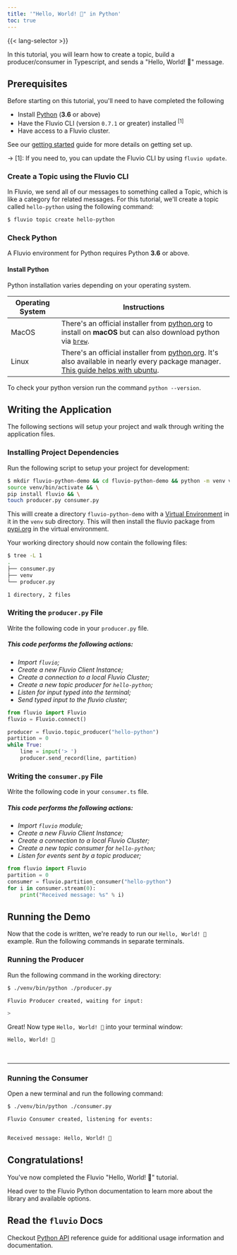 ```yaml
---
title: '"Hello, World! 🎉" in Python'
toc: true
---
```

{{< lang-selector >}}

In this tutorial, you will learn how to create a topic, build a producer/consumer in Typescript, and sends a "Hello, World! 🎉" message.

## Prerequisites

Before starting on this tutorial, you'll need to have completed the following

- Install [Python](#check-python) (**3.6** or above)
- Have the Fluvio CLI (version  `0.7.1` or greater) installed <sup>[1]</sup>
- Have access to a Fluvio cluster.

See our [getting started] guide for more details on getting set up.

[getting started]: /docs/getting-started

-> [1]: If you need to, you can update the Fluvio CLI by using `fluvio update`.

### Create a Topic using the Fluvio CLI

In Fluvio, we send all of our messages to something called a Topic, which
is like a category for related messages. For this tutorial, we'll create
a topic called `hello-python` using the following command:

```bash
$ fluvio topic create hello-python
```

### Check Python

A Fluvio environment for Python requires Python **3.6** or above.

#### Install Python

Python installation varies depending on your operating system.

|   Operating System     |         Instructions           |
|------------------------|--------------------------------|
| MacOS                  | There's an official installer from <a href="https://www.python.org/downloads/mac-osx/" target="_blank">python.org</a> to install on **macOS** but can also download python via [`brew`](https://docs.brew.sh/Homebrew-and-Python).  |
| Linux                  | There's an official installer from <a href="https://www.python.org/downloads/source/" target="_blank">python.org</a>. It's also available in nearly every package manager. [This guide helps with ubuntu](https://docs.python-guide.org/starting/install3/linux/).

To check your python version run the command `python --version`.

## Writing the Application

The following sections will setup your project and walk through writing the application files.

### Installing Project Dependencies

Run the following script to setup your project for development:

```bash
$ mkdir fluvio-python-demo && cd fluvio-python-demo && python -m venv venv && \
source venv/bin/activate && \
pip install fluvio && \
touch producer.py consumer.py
```

This willl create a directory `fluvio-python-demo` with a [Virtual
Environment](https://docs.python.org/3/tutorial/venv.html) in it in the `venv`
sub directory. This will then install the fluvio package from
[pypi.org](https://pypi.org/project/fluvio/) in the virtual environment.


Your working directory should now contain the following files:

```bash
$ tree -L 1
.
├── consumer.py
├── venv
└── producer.py

1 directory, 2 files

```

### Writing the `producer.py` File

Write the following code in your `producer.py` file.


##### This code performs the following actions:

- _Import `fluvio`;_
- _Create a new Fluvio Client Instance;_
- _Create a connection to a local Fluvio Cluster;_
- _Create a new topic producer for `hello-python`;_
- _Listen for input typed into the terminal;_
- _Send typed input to the fluvio cluster;_


```Python
from fluvio import Fluvio
fluvio = Fluvio.connect()

producer = fluvio.topic_producer("hello-python")
partition = 0
while True:
    line = input('> ')
    producer.send_record(line, partition)
```

### Writing the `consumer.py` File

Write the following code in your `consumer.ts` file.

##### This code performs the following actions:

- _Import `fluvio` module;_
- _Create a new Fluvio Client Instance;_
- _Create a connection to a local Fluvio Cluster;_
- _Create a new topic consumer for `hello-python`;_
- _Listen for events sent by a topic producer;_

```python
from fluvio import Fluvio
partition = 0
consumer = fluvio.partition_consumer("hello-python")
for i in consumer.stream(0):
    print("Received message: %s" % i)
```
## Running the Demo

Now that the code is written, we're ready to run our `Hello, World! 🎉` example. Run the following commands in separate terminals.

### Running the Producer

Run the following command in the working directory:

```bash
$ ./venv/bin/python ./producer.py
```

```bash
Fluvio Producer created, waiting for input:

>
```

Great! Now type `Hello, World! 🎉` into your terminal window:

```bash
Hello, World! 🎉
```

<br/>
<hr/>

### Running the Consumer

Open a new terminal and run the following command:

```bash
$ ./venv/bin/python ./consumer.py
```

```bash
Fluvio Consumer created, listening for events:


Received message: Hello, World! 🎉
```

## Congratulations!

You've now completed the Fluvio "Hello, World! 🎉" tutorial.

Head over to the Fluvio Python documentation to learn more about the library
and available options.

## Read the `fluvio` Docs

Checkout <a href="https://infinyon.github.io/fluvio-client-python/fluvio.html"
target="_blank">Python API</a> reference guide for additional usage information
and documentation.
